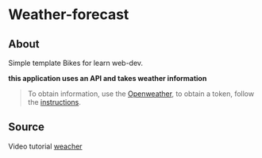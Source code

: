 # Weather-forecast
## About
Simple template Bikes for learn web-dev. 

**this application uses an API and takes weather information**
> To obtain information, use the [Openweather](https://openweathermap.org/current), to obtain a token, follow the [instructions](https://openweathermap.org/appid).

## Source

Video tutorial [weacher](https://www.youtube.com/watch?v=iILFBGm_I9M)
